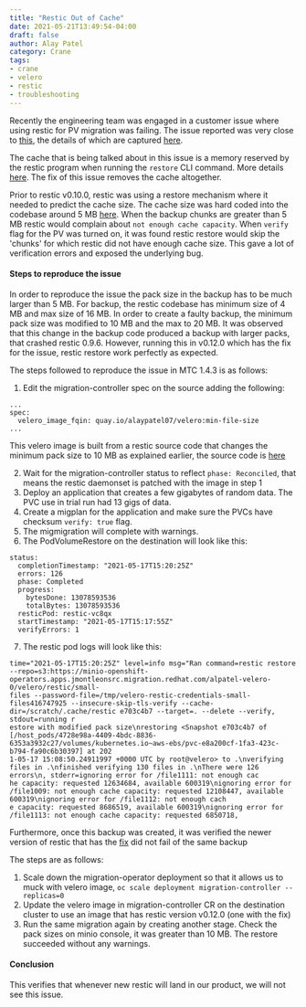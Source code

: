 ```yaml
---
title: "Restic Out of Cache"
date: 2021-05-21T13:49:54-04:00
draft: false
author: Alay Patel
category: Crane
tags:
- crane
- velero
- restic
- troubleshooting
---
```


Recently the engineering team was engaged in a customer issue where using
restic for PV migration was failing. The issue reported was very close to
[this](https://github.com/restic/restic/issues/2244), the details of which
are captured [here](https://bugzilla.redhat.com/show_bug.cgi?id=1960655).

The cache that is being talked about in this issue is a memory reserved by
the restic program when running the `restore` CLI command. More details
[here](https://forum.restic.net/t/not-enough-cache-capacity-when-restoring-from-minio-s3/1588/2).
The fix of this issue removes the cache altogether.

Prior to restic v0.10.0, restic was using a restore mechanism where it
needed to predict the cache size. The cache size was hard coded into the
codebase around 5 MB [here](https://github.com/restic/restic/blob/ecc2458de8f94a2a0fe8300c74057ab77680d713/internal/restorer/filerestorer.go#L29-L34).
When the backup chunks are greater than 5 MB restic would complain about
`not enough cache capacity`. When `verify` flag for the PV was turned on, it
was found restic restore would skip the 'chunks' for which restic did
not have enough cache size. This gave a lot of verification errors and exposed
the underlying bug.


#### Steps to reproduce the issue

In order to reproduce the issue the pack size in the backup has to be much
larger than 5 MB. For backup, the restic codebase has minimum size of 4 MB
and max size of 16 MB. In order to create a faulty backup, the minimum pack
size was modified to 10 MB and the max to 20 MB. 
It was observed that this change in the backup code produced a backup with
larger packs, that crashed restic 0.9.6. However, running this in v0.12.0
which has the fix for the issue, restic restore work perfectly as expected.

The steps followed to reproduce the issue in MTC 1.4.3 is as follows:

1. Edit the migration-controller spec on the source adding the following:
```
...
spec:
  velero_image_fqin: quay.io/alaypatel07/velero:min-file-size
...
```
This velero image is built from a restic source code that changes the minimum
pack size to 10 MB as explained earlier, the source code is [here](https://github.com/alaypatel07/restic/commit/54cfd3328e1b1714cd54d3107525a7dbbcff2d5d)

2. Wait for the migration-controller status to reflect `phase: Reconciled`, 
that means the restic daemonset is patched with the image in step 1
3. Deploy an application that creates a few gigabytes of random data. 
The PVC use in trial run had 13 gigs of data.
4. Create a migplan for the application and make sure the PVCs have checksum
 `verify: true` flag.
5. The migmigration will complete with warnings.
6. The PodVolumeRestore on the destination will look like this:
```
status:
  completionTimestamp: "2021-05-17T15:20:25Z"
  errors: 126
  phase: Completed
  progress:
    bytesDone: 13078593536
    totalBytes: 13078593536
  resticPod: restic-vc8qx
  startTimestamp: "2021-05-17T15:17:55Z"
  verifyErrors: 1
```
7. The restic pod logs will look like this:
```
time="2021-05-17T15:20:25Z" level=info msg="Ran command=restic restore --repo=s3:https://minio-openshift-operators.apps.jmontleonsrc.migration.redhat.com/alpatel-velero-0/velero/restic/small-
files --password-file=/tmp/velero-restic-credentials-small-files416747925 --insecure-skip-tls-verify --cache-dir=/scratch/.cache/restic e703c4b7 --target=. --delete --verify, stdout=running r
estore with modified pack size\nrestoring <Snapshot e703c4b7 of [/host_pods/4728e98a-4409-4bdc-8836-6353a3932c27/volumes/kubernetes.io~aws-ebs/pvc-e8a200cf-1fa3-423c-b794-fa90c6b30397] at 202
1-05-17 15:08:50.24911997 +0000 UTC by root@velero> to .\nverifying files in .\nfinished verifying 130 files in .\nThere were 126 errors\n, stderr=ignoring error for /file1111: not enough cac
he capacity: requested 12634684, available 600319\nignoring error for /file1009: not enough cache capacity: requested 12108447, available 600319\nignoring error for /file1112: not enough cach
e capacity: requested 8686519, available 600319\nignoring error for /file1113: not enough cache capacity: requested 6850718,
```

Furthermore, once this backup was created, it was verified the newer
version of restic that has the [fix](https://github.com/restic/restic/pull/2195) 
did not fail of the same backup

The steps are as follows:

1. Scale down the migration-operator deployment so that it allows us to muck
with velero image, `oc scale deployment migration-controller --replicas=0`
2. Update the velero image in migration-controller CR on the destination 
cluster to use an image that has restic version v0.12.0 (one with the fix)
3. Run the same migration again by creating another stage. Check the pack 
sizes on minio console, it was greater than 10 MB. The restore succeeded 
without any warnings.

#### Conclusion

This verifies that whenever new restic will land in our product, we will
not see this issue.
